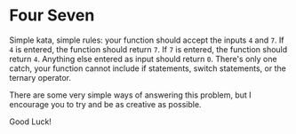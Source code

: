 # Four Seven

Simple kata, simple rules: your function should accept the inputs `4` and `7`. If `4` is entered, the function should
return `7`. If `7` is entered, the function should return `4`. Anything else entered as input should return `0`. There's
only one catch, your function cannot include if statements, switch statements, or the ternary operator.

There are some very simple ways of answering this problem, but I encourage you to try and be as creative as possible.

Good Luck!
